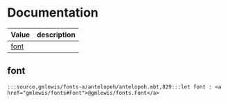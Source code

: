# Documentation
|Value|description|
|---|---|
|[font](#font)||

## font

```moonbit
:::source,gmlewis/fonts-a/antelopeh/antelopeh.mbt,829:::let font : <a href="gmlewis/fonts#Font">@gmlewis/fonts.Font</a>
```

